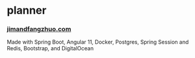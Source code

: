 # planner

### [jimandfangzhuo.com](https://jimandfangzhuo.com)

Made with Spring Boot, Angular 11, Docker, Postgres, Spring Session and Redis, Bootstrap, and DigitalOcean

